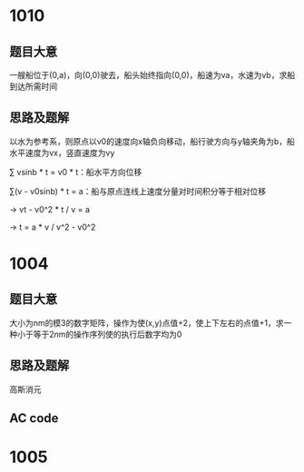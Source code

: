 1010
====

题目大意
--------

一艘船位于(0,a)，向(0,0)驶去，船头始终指向(0,0)，船速为va，水速为vb，求船到达所需时间

思路及题解
----------

以水为参考系，则原点以v0的速度向x轴负向移动，船行驶方向与y轴夹角为b，船水平速度为vx，竖直速度为vy

∑ vsinb * t = v0 * t：船水平方向位移

∑(v - v0sinb) * t = a：船与原点连线上速度分量对时间积分等于相对位移

-> vt - v0^2 * t / v = a

-> t = a * v / v^2 - v0^2

1004
====

题目大意
--------

大小为nm的模3的数字矩阵，操作为使(x,y)点值+2，使上下左右的点值+1，求一种小于等于2*n*m的操作序列使的执行后数字均为0

思路及题解
----------

高斯消元

AC code
-------

1005
====

